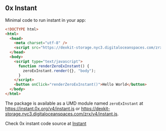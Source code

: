 ## 0x Instant

Minimal code to run instant in your app:

```html
<!DOCTYPE html>
<html>
  <head>
    <meta charset="utf-8" />
    <script src="https://dexkit-storage.nyc3.digitaloceanspaces.com/zrx/v4/instant.js"></script>
  </head>
  <body>
    <script type="text/javascript">
      function renderZeroExInstant() {
        zeroExInstant.render({}, "body");
      }
    </script>
    <button onClick="renderZeroExInstant()">Hello World</button>
  </body>
</html>
```

The package is available as a UMD module named `zeroExInstant` at https://instant.0x.org/v4/instant.js or https://dexkit-storage.nyc3.digitaloceanspaces.com/zrx/v4/instant.js.

Check 0x instant code source at [Instant](https://github.com/0xProject/0x-instant)
